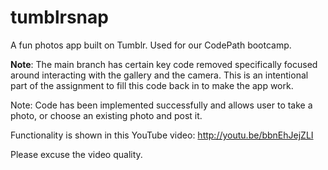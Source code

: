 tumblrsnap
==========

A fun photos app built on Tumblr. Used for our CodePath bootcamp.

**Note**: The main branch has certain key code removed specifically focused around interacting with the gallery and the camera. 
This is an intentional part of the assignment to fill this code back in to make the app work.

Note: Code has been implemented successfully and allows user to take a photo, or choose an existing photo and post it. 

Functionality is shown in this YouTube video: http://youtu.be/bbnEhJejZLI 

Please excuse the video quality. 
